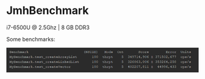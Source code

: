 # JmhBenchmark

i7-6500U @ 2.5Ghz | 8 GB DDR3

Some benchmarks:

![list_creation](https://github.com/mlipski00/JmhBenchmark/blob/master/results/List%20creation.PNG)
